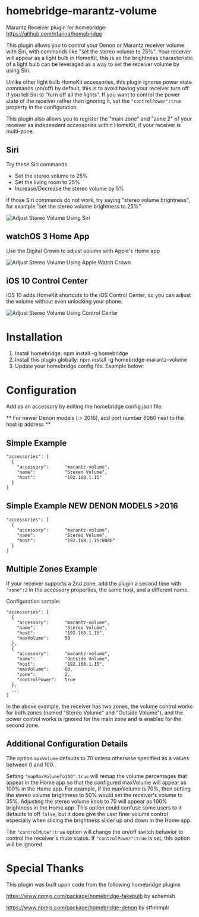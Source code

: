 # homebridge-marantz-volume
Marantz Receiver plugin for homebridge: https://github.com/nfarina/homebridge

This plugin allows you to control your Denon or Marantz receiver volume with Siri, with commands like "set the stereo volume to 25%".  Your receiver will appear as a light bulb in HomeKit, this is so the brightness characteristic of a light bulb can be leveraged as a way to set the receiver volume by using Siri.

Unlike other light bulb HomeKit accessories, this plugin ignores power state commands (on/off) by default, this is to avoid having your receiver turn off if you tell Siri to "turn off all the lights".  If you want to control the power state of the receiver rather than ignoring it, set the `"controlPower":true` property in the configuration.

This plugin also allows you to register the "main zone" and "zone 2" of your receiver as independent accessories within HomeKit, if your receiver is multi-zone.

## Siri

Try these Siri commands

* Set the stereo volume to 25%
* Set the living room to 25%
* Increase/Decrease the stereo volume by 5%

If those Siri commands do not work, try saying "stereo volume brightness", for example "set the stereo volume brightness to 25%"


![Adjust Stereo Volume Using Siri](https://cloud.githubusercontent.com/assets/4665046/16897532/158d983c-4b82-11e6-984c-11d74e00f46e.gif)

## watchOS 3 Home App
Use the Digital Crown to adjust volume with Apple's Home app

![Adjust Stereo Volume Using Apple Watch Crown](https://cloud.githubusercontent.com/assets/4665046/16897807/3909c1ba-4b8b-11e6-81d6-f38dbd2aa46c.gif)

## iOS 10 Control Center
iOS 10 adds HomeKit shortcuts to the iOS Control Center, so you can adjust the volume without even unlocking your phone.

![Adjust Stereo Volume Using Control Center](https://cloud.githubusercontent.com/assets/4665046/16897533/1590c1c4-4b82-11e6-8779-322ad15c31ff.gif)

# Installation

1. Install homebridge: npm install -g homebridge
2. Install this plugin globally: npm install -g homebridge-marantz-volume
3. Update your homebridge config file.  Example below:

# Configuration

Add as an accessory by editing the homebridge config.json file.

** For newer Denon models ( > 2016), add port number 8080 next to the host ip address **

## Simple Example

```
"accessories": [
  {
    "accessory":      "marantz-volume",
    "name":           "Stereo Volume",
    "host":           "192.168.1.15"
  }
]
```

## Simple Example NEW DENON MODELS >2016

```
"accessories": [
  {
    "accessory":      "marantz-volume",
    "name":           "Stereo Volume",
    "host":           "192.168.1.15:8080"
  }
]
```
## Multiple Zones Example

If your receiver supports a 2nd zone, add
the plugin a second time with `"zone":2` in the accessory properties, the same host, and a different name.

Configuration sample:

```
"accessories": [
  {
    "accessory":      "marantz-volume",
    "name":           "Stereo Volume",
    "host":           "192.168.1.15",
    "maxVolume":      50
  },
  {
    "accessory":      "marantz-volume",
    "name":           "Outside Volume",
    "host":           "192.168.1.15",
    "maxVolume":      80,
    "zone":           2,
    "controlPower":   true
  },
  ...
]

```
In the above example, the receiver has two zones, the volume control works for both zones (named "Stereo Volume" and "Outside Volume"),
and the power control works is ignored for the main zone and is enabled for the second zone.

## Additional Configuration Details

The option `maxVolume` defaults to 70 unless otherwise specified as a values between 0 and 100.

Setting `"mapMaxVolumeTo100":true` will remap the volume percentages that appear in the Home app so that the configured maxVolume will appear as 100% in the Home app.  For example, if the maxVolume is 70%, then setting the stereo volume brightness to 50% would set the receiver's volume to 35%.  Adjusting the stereo volume knob to 70 will appear as 100% brightness in the Home app.  This option could confuse some users to it defaults to off `false`, but it does give the user finer volume control especially when sliding the brightness slider up and down in the Home app.

The `"controlMute":true` option will change the on/off switch behavior to control the receiver's mute status. If `"controlPower":true` is set, this option will be ignored.

# Special Thanks
This plugin was built upon code from the following homebridge plugins

https://www.npmjs.com/package/homebridge-fakebulb by schemish

https://www.npmjs.com/package/homebridge-denon by stfnhmplr
